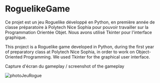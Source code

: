 # RoguelikeGame
Ce projet est un jeu Roguelike développé en Python, en première année de classe préparatoire à Polytech Nice Sophia pour pouvoir travailler sur la Programmation Orientée Objet. Nous avons utilisé Tkinter pour l'interface graphique.

This project is a Roguelike game developed in Python, during the first year of preparatory class at Polytech Nice Sophia, in order to work on Object-Oriented Programming. We used Tkinter for the graphical user interface.


    

Capture d'écran du gameplay / screenshot of the gameplay



![photoJeuRogue](https://user-images.githubusercontent.com/120385973/229158326-74624701-3063-437b-8599-bc450ba4d513.png)
